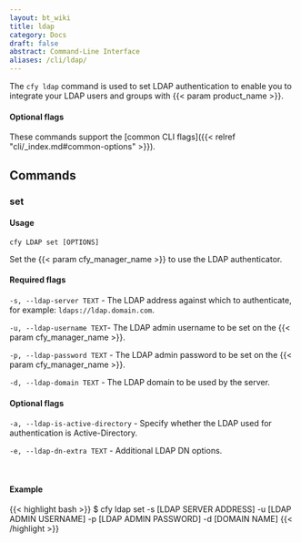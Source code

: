 ```yaml
---
layout: bt_wiki
title: ldap
category: Docs
draft: false
abstract: Command-Line Interface
aliases: /cli/ldap/
---
```


The `cfy ldap` command is used to set LDAP authentication to enable you to integrate your LDAP users and groups with {{< param product_name >}}.


#### Optional flags
These commands support the [common CLI flags]({{< relref "cli/_index.md#common-options" >}}).

## Commands

### set

#### Usage
`cfy LDAP set [OPTIONS]`

Set the {{< param cfy_manager_name >}} to use the LDAP authenticator.

#### Required flags

  `-s, --ldap-server TEXT` - The LDAP address against which to authenticate, for example: `ldaps://ldap.domain.com`.

  `-u, --ldap-username TEXT`- The LDAP admin username to be set on the
                                  {{< param cfy_manager_name >}}.

  `-p, --ldap-password TEXT` - The LDAP admin password to be set on the
                                  {{< param cfy_manager_name >}}.

  `-d, --ldap-domain TEXT` - The LDAP domain to be used by the server.



#### Optional flags



  `-a, --ldap-is-active-directory` - Specify whether the LDAP used for authentication is Active-Directory.

  `-e, --ldap-dn-extra TEXT` - Additional LDAP DN options.


&nbsp;
#### Example

{{< highlight  bash  >}}
$ cfy ldap set -s [LDAP SERVER ADDRESS] -u [LDAP ADMIN USERNAME] -p [LDAP ADMIN PASSWORD] -d [DOMAIN NAME]
{{< /highlight >}}
